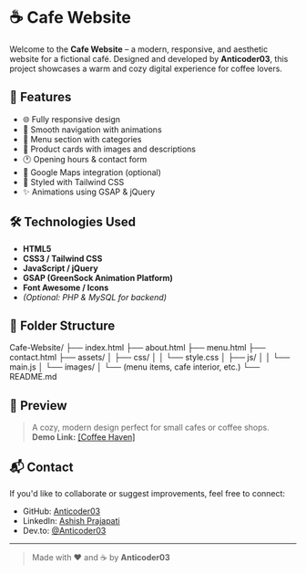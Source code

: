 # ☕ Cafe Website

Welcome to the **Cafe Website** – a modern, responsive, and aesthetic website for a fictional café. Designed and developed by **Anticoder03**, this project showcases a warm and cozy digital experience for coffee lovers.

## 🚀 Features

- 🌐 Fully responsive design
- 🧭 Smooth navigation with animations
- 📜 Menu section with categories
- 🧁 Product cards with images and descriptions
- 🕐 Opening hours & contact form
- 📍 Google Maps integration (optional)
- 🎨 Styled with Tailwind CSS
- ✨ Animations using GSAP & jQuery

## 🛠️ Technologies Used

- **HTML5**  
- **CSS3 / Tailwind CSS**
- **JavaScript / jQuery**
- **GSAP (GreenSock Animation Platform)**  
- **Font Awesome / Icons**
- *(Optional: PHP & MySQL for backend)*

## 📁 Folder Structure

Cafe-Website/
├── index.html
├── about.html
├── menu.html
├── contact.html
├── assets/
│   ├── css/
│   │   └── style.css
│   ├── js/
│   │   └── main.js
│   └── images/
│       └── (menu items, cafe interior, etc.)
└── README.md


## 📸 Preview

> A cozy, modern design perfect for small cafes or coffee shops.  
> **Demo Link:** [\[Coffee Haven\]](https://cafe-web-anticoder.netlify.app/)

## 📬 Contact

If you'd like to collaborate or suggest improvements, feel free to connect:

- GitHub: [Anticoder03](https://github.com/Anticoder03)
- LinkedIn: [Ashish Prajapati](https://www.linkedin.com/in/ashish-prajapati-68bb82242/)
- Dev.to: [@Anticoder03](https://dev.to/anticoder03)

---

> Made with ❤️ and ☕ by **Anticoder03**
